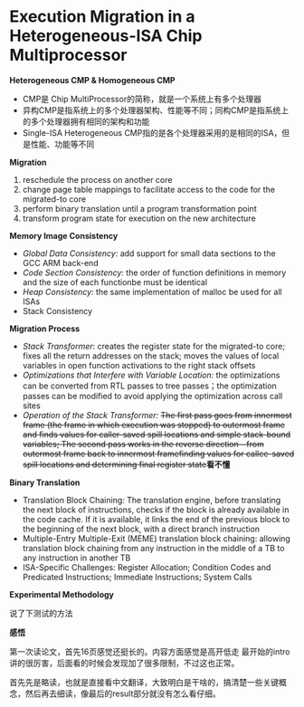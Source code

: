 # Execution Migration in a Heterogeneous-ISA Chip Multiprocessor

**Heterogeneous CMP & Homogeneous CMP**

* CMP是 Chip MultiProcessor的简称，就是一个系统上有多个处理器
* 异构CMP是指系统上的多个处理器架构、性能等不同；同构CMP是指系统上的多个处理器拥有相同的架构和功能
* Single-ISA Heterogeneous CMP指的是各个处理器采用的是相同的ISA，但是性能、功能等不同

**Migration**

1. reschedule the process on another core
2. change page table mappings to facilitate access to the code for the migrated-to core
3. perform binary translation until a program transformation point
4. transform program state for execution on the new architecture

**Memory Image Consistency**

* *Global Data Consistency:* add support for small data sections to the GCC ARM back-end
* *Code Section Consistency:* the order of function definitions in memory and the size of each functionbe must be identical
* *Heap Consistency:* the same implementation of malloc be used for all ISAs
* Stack Consistency

**Migration Process**

* *Stack Transformer*: creates the register state for the migrated-to core; fixes all the return addresses on the stack; moves the values of local variables in open function activations to the right stack offsets
* *Optimizations that Interfere with Variable Location:* the optimizations can be converted from RTL passes to tree passes；the optimization passes can be modified to avoid applying the optimization across call sites
* *Operation of the Stack Transformer:* ~~The first pass goes from innermost frame (the frame in which execution was stopped) to outermost frame and finds values for caller-saved spill locations and simple stack-bound variables; The second pass works in the reverse direction—from outermost frame back to innermost framefinding values for callee-saved spill locations and determining final register state~~**看不懂**

**Binary Translation**

* Translation Block Chaining: The translation engine, before translating the next block of instructions, checks if the block is already available in the code cache. If it is available, it links the end of the previous block to the beginning of the next block, with a direct branch instruction
* Multiple-Entry Multiple-Exit (MEME) translation block chaining: allowing translation block chaining from any instruction in the middle of a TB to any instruction in another TB
* ISA-Specific Challenges: Register Allocation; Condition Codes and Predicated Instructions; Immediate Instructions; System Calls

**Experimental Methodology**

说了下测试的方法

**感悟**

第一次读论文，首先16页感觉还挺长的。内容方面感觉是高开低走 最开始的intro讲的很厉害，后面看的时候会发现加了很多限制，不过这也正常。

首先先是略读，也就是直接看中文翻译，大致明白是干啥的，搞清楚一些关键概念，然后再去细读，像最后的result部分就没有怎么看仔细。
